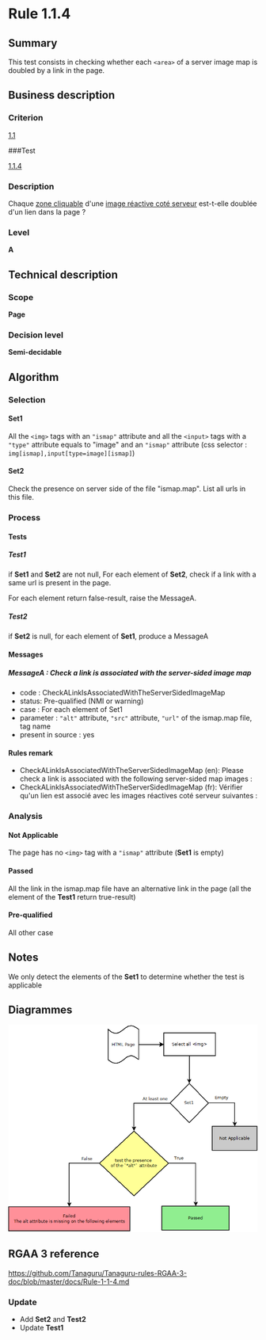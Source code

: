 # Rule 1.1.4

## Summary

This test consists in checking whether each `<area>` of a server image map is doubled by a link in the page.

## Business description

### Criterion

[1.1](http://references.modernisation.gouv.fr/rgaa/criteres.html#crit-1-1)

###Test

[1.1.4](http://references.modernisation.gouv.fr/rgaa/criteres.html#test-1-1-4)

### Description

Chaque <a href="http://references.modernisation.gouv.fr/rgaa/glossaire.html#zone-cliquable">zone cliquable</a> d'une <a href="http://references.modernisation.gouv.fr/rgaa/glossaire.html#image-ractive">image r&eacute;active cot&eacute; serveur</a> est-t-elle doubl&eacute;e d'un lien dans la page ?

### Level

**A**

## Technical description

### Scope

**Page**

### Decision level

**Semi-decidable**

## Algorithm

### Selection

#### Set1

All the `<img>` tags with an `"ismap"` attribute and all the `<input>` tags with a `"type"` attribute equals to "image" and an `"ismap"` attribute (css selector : `img[ismap],input[type=image][ismap]`)

#### Set2

Check the presence on server side of the file "ismap.map". List all urls in this file.

### Process

#### Tests

##### Test1

if **Set1** and **Set2** are not null, For each element of **Set2**, check if a link with a same url is present in the page.

For each element return false-result, raise the MessageA.

##### Test2

if **Set2** is null, for each element of **Set1**, produce a MessageA

#### Messages

##### MessageA : Check a link is associated with the server-sided image map

-    code : CheckALinkIsAssociatedWithTheServerSidedImageMap
-    status: Pre-qualified (NMI or warning)
-    case : For each element of Set1
-    parameter : `"alt"` attribute, `"src"` attribute, `"url"` of the ismap.map file, tag name
-    present in source : yes

#### Rules remark

 * CheckALinkIsAssociatedWithTheServerSidedImageMap (en): Please check a link is associated with the following server-sided map images : 
 * CheckALinkIsAssociatedWithTheServerSidedImageMap (fr): V&eacute;rifier qu'un lien est associ&eacute; avec les images r&eacute;actives cot&eacute; serveur suivantes :  

### Analysis

#### Not Applicable

The page has no `<img>` tag with a `"ismap"` attribute (**Set1** is empty)

#### Passed

All the link in the ismap.map file have an alternative link in the page (all the element of the **Test1** return true-result)

#### Pre-qualified

All other case

## Notes

We only detect the elements of the **Set1** to determine whether the test is applicable

## Diagrammes

![](https://raw.githubusercontent.com/Tanaguru/RGAA3-2016/master/docs/Diagrammes/Test1-1-1.png?token=AI6sA6seL_G8Cales6bwE5OeJCu171T4ks5Y-cKmwA%3D%3D)

## RGAA 3 reference

https://github.com/Tanaguru/Tanaguru-rules-RGAA-3-doc/blob/master/docs/Rule-1-1-4.md

### Update

 * Add **Set2** and **Test2**
 * Update **Test1**
